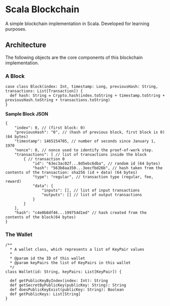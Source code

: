 # Scala Blockchain
A simple blockchain implementation in Scala.  Developed for learning purposes.

## Architecture
The following objects are the core components of this blockchain implementation.

### A Block
```
case class Block(index: Int, timestamp: Long, previousHash: String, transactions: List[Transaction]) {
  def hash: String = Crypto.hash(index.toString + timestamp.toString + previousHash.toString + transactions.toString)
}
```

**Sample Block JSON**
```
{
	"index": 0, // (first block: 0)
	"previousHash": "0", // (hash of previous block, first block is 0) (64 bytes)
	"timestamp": 1465154705, // number of seconds since January 1, 1970
	"nonce": 0, // nonce used to identify the proof-of-work step.
	"transactions": [ // list of transactions inside the block
		{ // transaction 0
			"id": "63ec3ac02f...8d5ebc6dba", // random id (64 bytes)
			"hash": "563b8aa350...3eecfbd26b", // hash taken from the contents of the transaction: sha256 (id + data) (64 bytes)
			"type": "regular", // transaction type (regular, fee, reward)
			"data": {
				"inputs": [], // list of input transactions
				"outputs": [] // list of output transactions
			}
		}
	],
	"hash": "c4e0b8df46...199754d1ed" // hash created from the contents of the block(64 bytes)
}
```

### The Wallet 
```
/**
  * A wallet class, which represents a list of KeyPair values
  *
  * @param id the ID of this wallet
  * @param keyPairs the list of KeyPairs in this wallet
  */
class Wallet(id: String, keyPairs: List[KeyPair]) {

  def getPublicKeyByIndex(index: Int): String
  def getSecretByPublicKey(publicKey: String): String
  def doesPublicKeyExist(publicKey: String): Boolean
  def getPublicKeys: List[String]
}
```
